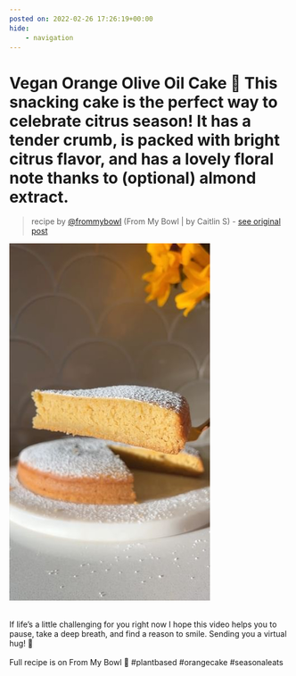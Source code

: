 ```yaml
---
posted on: 2022-02-26 17:26:19+00:00
hide:
    - navigation
---
```


# Vegan Orange Olive Oil Cake 🍊 This snacking cake is the perfect way to celebrate citrus season! It has a tender crumb, is packed with bright citrus flavor, and has a lovely floral note thanks to (optional) almond extract.  

> recipe by [@frommybowl](https://www.instagram.com/frommybowl/) 
(From My Bowl | by Caitlin S) - [see original post](https://instagram.com/p/CacuDSMFl-J)

![](../img/frommybowl_26-02-2022_1702.png)

\
If life’s a little challenging for you right now I hope this video helps you to pause, take a deep breath, and find a reason to smile. Sending you a virtual hug! 🤗\
\
Full recipe is on From My Bowl 🧡 \#plantbased \#orangecake \#seasonaleats 